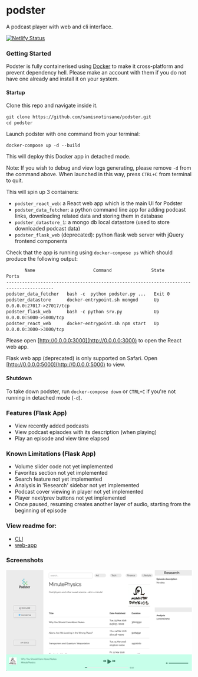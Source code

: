 # podster
A podcast player with web and cli interface. 

[![Netlify Status](https://api.netlify.com/api/v1/badges/d6595365-618d-4ba9-8801-d0478232761b/deploy-status)](https://app.netlify.com/sites/infallible-blackwell-29054e/deploys)

### Getting Started
Podster is fully containerised using [Docker](https://www.docker.com) to make it cross-platform and prevent 
dependency hell. 
Please make an account with them if you do not have one already and install it on your system. 

#### Startup 
Clone this repo and navigate inside it.
````
git clone https://github.com/samisnotinsane/podster.git
cd podster
````
Launch podster with one command from your terminal:
````
docker-compose up -d --build
````
This will deploy this Docker app in detached mode.

Note: If you wish to debug and view logs generating, please remove `-d` from the command above. 
When launched in this way, press `CTRL+C` from terminal to quit.

This will spin up 3 containers: 
- `podster_react_web`: a React web app which is the main UI for Podster
- `podster_data_fetcher`: a python command line app for adding podcast links, downloading related data and storing them in database
- `podster_datastore_1`: a mongo db local datastore (used to store downloaded podcast data)
- `podster_flask_web` (deprecated): python flask web server with jQuery frontend components

Check that the app is running using `docker-compose ps` which should produce the following output:

````
       Name                      Command               State             Ports
----------------------------------------------------------------------------------------
podster_data_fetcher   bash -c  python podster.py ...   Exit 0
podster_datastore      docker-entrypoint.sh mongod      Up       0.0.0.0:27017->27017/tcp
podster_flask_web      bash -c python srv.py            Up       0.0.0.0:5000->5000/tcp
podster_react_web      docker-entrypoint.sh npm start   Up       0.0.0.0:3000->3000/tcp
````

Please open [http://0.0.0.0:3000](http://0.0.0.0:3000) to open the React web app.

Flask web app (deprecated) is only supported on Safari. Open [http://0.0.0.0:5000](http://0.0.0.0:5000) to view.

#### Shutdown
To take down podster, run `docker-compose down` or `CTRL+C` if you're not running in detached mode (`-d`).

### Features (Flask App)
- View recently added podcasts
- View podcast episodes with its description (when playing)
- Play an episode and view time elapsed

### Known Limitations (Flask App)
- Volume slider code not yet implemented
- Favorites section not yet implemented
- Search feature not yet implemented
- Analysis in 'Research' sidebar not yet implemented
- Podcast cover viewing in player not yet implemented
- Player next/prev buttons not yet implemented
- Once paused, resuming creates another layer of audio, starting from the beginning of episode 

### View readme for:
- [CLI](https://github.com/samisnotinsane/podster/tree/master/cli)
- [web-app](https://github.com/samisnotinsane/podster/tree/master/web-app)

### Screenshots

![Homepage](/screenshots/podster-0.1.png?raw=true "Podster homepage showing podcast covers")